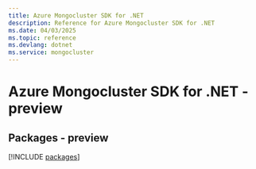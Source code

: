 ```yaml
---
title: Azure Mongocluster SDK for .NET
description: Reference for Azure Mongocluster SDK for .NET
ms.date: 04/03/2025
ms.topic: reference
ms.devlang: dotnet
ms.service: mongocluster
---
```

# Azure Mongocluster SDK for .NET - preview
## Packages - preview
[!INCLUDE [packages](mongocluster-index.md)]